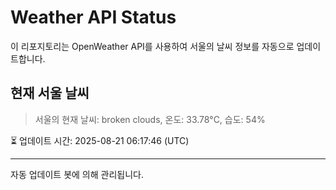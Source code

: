 
# Weather API Status

이 리포지토리는 OpenWeather API를 사용하여 서울의 날씨 정보를 자동으로 업데이트합니다.

## 현재 서울 날씨
> 서울의 현재 날씨: broken clouds, 온도: 33.78°C, 습도: 54%

⏳ 업데이트 시간: 2025-08-21 06:17:46 (UTC)

---
자동 업데이트 봇에 의해 관리됩니다.
